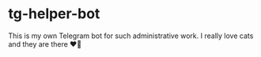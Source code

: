 # tg-helper-bot
This is my own Telegram bot for such administrative work.
I really love cats and they are there ❤️‍🔥